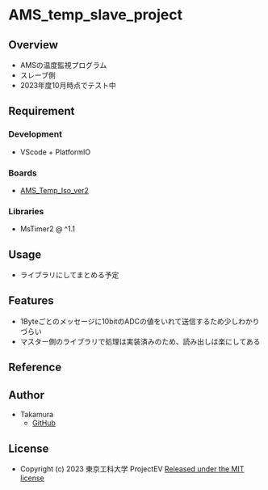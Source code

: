 # AMS_temp_slave_project

## Overview
- AMSの温度監視プログラム
- スレーブ側
- 2023年度10月時点でテスト中

## Requirement
### Development
- VScode + PlatformIO
### Boards
- [AMS_Temp_Iso_ver2](https://github.com/TUT-ProjectEV/AMS_Temp_Iso_ver2)
### Libraries
- MsTimer2 \@ ^1.1

## Usage
- ライブラリにしてまとめる予定

## Features
- 1Byteごとのメッセージに10bitのADCの値をいれて送信するため少しわかりづらい
- マスター側のライブラリで処理は実装済みのため、読み出しは楽にしてある

## Reference

## Author
- Takamura
    - [GitHub](https://github.com/ST04-tkmr)

## License
- Copyright (c) 2023 東京工科大学 ProjectEV [Released under the MIT license](https://github.com/TUT-ProjectEV/AMS-temp-slave-project-2023/blob/main/LICENSE)
